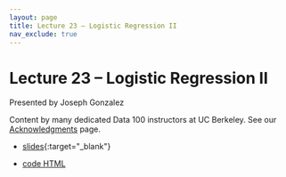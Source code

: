 ```yaml
---
layout: page
title: Lecture 23 – Logistic Regression II
nav_exclude: true
---
```


# Lecture 23 – Logistic Regression II

Presented by Joseph Gonzalez

Content by many dedicated Data 100 instructors at UC Berkeley. See our [Acknowledgments](../../acks) page.

- [slides](https://docs.google.com/presentation/d/11hToYsEHvNlI5hz6XGaIhcSYGcMQPp-m03gBHZsA_KY/edit?usp=sharing){:target="_blank"}
<!-- - [code](https://data100.datahub.berkeley.edu/hub/user-redirect/git-pull?repo=https%3A%2F%2Fgithub.com%2FDS-100%2Ffa24-student&urlpath=lab%2Ftree%2Ffa24-student%2Flecture%2Flec23%2Flec23.ipynb&branch=main){:target="_blank"} -->
- [code HTML](../../resources/assets/lectures/lec23/lec23.html)
<!-- - [recording](https://youtu.be/HyV7LMI-wh0){:target="_blank"} -->
